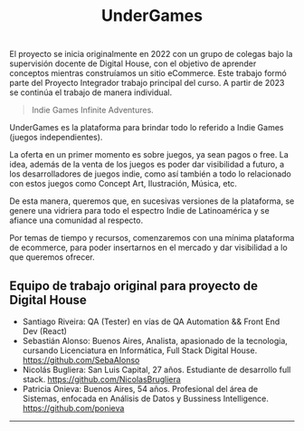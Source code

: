 # <p align="center"> UnderGames </p>

<p align="center">
<img src="https://user-images.githubusercontent.com/35201982/169591092-dc8b8bf9-d802-49d0-83cf-054af7c041d0.png" alt="">
</p>

El proyecto se inicia originalmente en 2022 con un grupo de colegas bajo la supervisión docente de Digital House, con el objetivo de aprender conceptos mientras construíamos un sitio eCommerce. Este trabajo formó parte del Proyecto Integrador trabajo principal del curso. A partir de 2023 se continúa el trabajo de manera individual. 

> Indie Games Infinite Adventures.

UnderGames es la plataforma para brindar todo lo referido a Indie Games (juegos independientes).

La oferta en un primer momento es sobre juegos, ya sean pagos o free.
La idea, además de la venta de los juegos es poder dar visibilidad a futuro, a los desarrolladores de juegos indie, como así también a todo lo relacionado con estos juegos como Concept Art, Ilustración, Música, etc.

De esta manera, queremos que, en sucesivas versiones de la plataforma, se genere una vidriera 
para todo el espectro Indie de Latinoamérica y se afiance una comunidad al respecto.

Por temas de tiempo y recursos, comenzaremos con una mínima plataforma de ecommerce, para poder 
insertarnos en el mercado y dar visibilidad a lo que queremos ofrecer.

## Equipo de trabajo original para proyecto de Digital House

-    Santiago Riveira: QA (Tester) en vías de QA Automation && Front End Dev (React)
-    Sebastián Alonso: Buenos Aires, Analista, apasionado de la tecnologia, cursando Licenciatura en Informática, Full Stack Digital House.                                  https://github.com/SebaAlonso
-    Nicolás Bugliera: San Luis Capital, 27 años. Estudiante de desarrollo full stack. https://github.com/NicolasBrugliera
-    Patricia Onieva: Buenos Aires, 54 años. Profesional del área de Sistemas, enfocada en Análisis de 
     Datos y Bussiness Intelligence. https://github.com/ponieva

***

